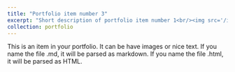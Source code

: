 ```yaml
---
title: "Portfolio item number 3"
excerpt: "Short description of portfolio item number 1<br/><img src='/images/competitions/competition_4.png'>"
collection: portfolio
---
```


This is an item in your portfolio. It can be have images or nice text. If you name the file .md, it will be parsed as markdown. If you name the file .html, it will be parsed as HTML. 
